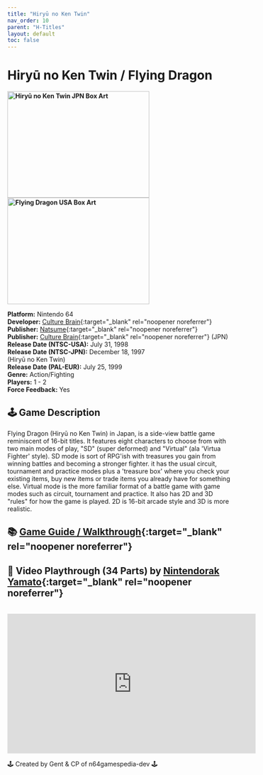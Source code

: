 ```yaml
---
title: "Hiryū no Ken Twin"
nav_order: 10
parent: "H-Titles"
layout: default
toc: false
---
```


# Hiryū no Ken Twin / Flying Dragon

<b>
<img src="https://images.launchbox-app.com/1da18252-3597-44d9-b1d5-72a5adc9d01e.png" alt="Hiryū no Ken Twin JPN Box Art" width="320" height="240" />
<img src="https://images.launchbox-app.com/30249b73-4bf5-44fe-aba0-5c7abc9246ab.jpg" alt="Flying Dragon USA Box Art" width="320" height="240" />
</b>

**Platform:** Nintendo 64  
**Developer:** [Culture Brain](https://en.wikipedia.org/wiki/Culture_Brain){:target="_blank" rel="noopener noreferrer"}  
**Publisher:** [Natsume](https://en.wikipedia.org/wiki/Natsume_(company)){:target="_blank" rel="noopener noreferrer"}  
**Publisher:** [Culture Brain](https://en.wikipedia.org/wiki/Culture_Brain){:target="_blank" rel="noopener noreferrer"} (JPN)  
**Release Date (NTSC-USA):** July 31, 1998  
**Release Date (NTSC-JPN):** December 18, 1997  
(Hiryū no Ken Twin)  
**Release Date (PAL-EUR):** July 25, 1999  
**Genre:** Action/Fighting  
**Players:** 1 - 2  
**Force Feedback:** Yes  

## 🕹️ Game Description
Flying Dragon (Hiryū no Ken Twin) in Japan, is a side-view battle game reminiscent of 16-bit titles. It features eight characters to choose from with two main modes of play, "SD" (super deformed) and "Virtual" (ala 'Virtua Fighter' style). SD mode is sort of RPG'ish with treasures you gain from winning battles and becoming a stronger fighter. it has the usual circuit, tournament and practice modes plus a 'treasure box' where you check your existing items, buy new items or trade items you already have for something else. Virtual mode is the more familiar format of a battle game with game modes such as circuit, tournament and practice. It also has 2D and 3D "rules" for how the game is played. 2D is 16-bit arcade style and 3D is more realistic.

## 📚 [Game Guide / Walkthrough](https://gamefaqs.gamespot.com/n64/197363-flying-dragon/faqs){:target="_blank" rel="noopener noreferrer"}

## 🎥 Video Playthrough (34 Parts) by [Nintendorak Yamato](https://www.youtube.com/channel/UCkWbaLp2cpz8ISGNmmUFc_A){:target="_blank" rel="noopener noreferrer"}
<br />
<iframe width="560" height="315" src="https://www.youtube.com/embed/videoseries?list=PLjvhAmA2WoAz4eJ57urqD-Lz-ZbKKtkuO" title="Flying Dragon Full Playthrough" frameborder="0" allowfullscreen></iframe>

🕹️ Created by Gent & CP of n64gamespedia-dev 🕹️  
<!-- Vault Format: n64gamespedia-dev -->  
<!-- Protocol Source: _vault-specs/format-protocol.md -->
